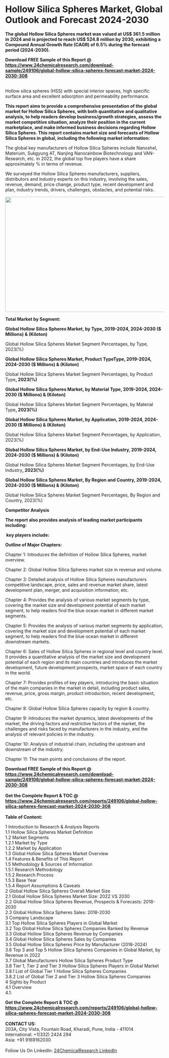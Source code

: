 <h1>Hollow Silica Spheres Market, Global Outlook and Forecast 2024-2030</h1><p><strong>The global Hollow Silica Spheres market was valued at US$ 361.5 million in 2024 and is projected to reach US$ 524.8 million by 2030, exhibiting a Compound Annual Growth Rate (CAGR) of 6.5% during the forecast period (2024-2030).</strong></p><p>
</p><p></p><div><b>Download FREE Sample of this Report @ 
            <a href="https://www.24chemicalresearch.com/download-sample/249106/global-hollow-silica-spheres-forecast-market-2024-2030-308">
            https://www.24chemicalresearch.com/download-sample/249106/global-hollow-silica-spheres-forecast-market-2024-2030-308</a></b></div><br><p>
</p><p>Hollow silica spheres (HSS) with special interior spaces, high specific surface area and excellent adsorption and permeability performance.</p><p>
</p><p><strong>This report aims to provide a comprehensive presentation of the global market for Hollow Silica Spheres, with both quantitative and qualitative analysis, to help readers develop business/growth strategies, assess the market competitive situation, analyze their position in the current marketplace, and make informed business decisions regarding Hollow Silica Spheres. This report contains market size and forecasts of Hollow Silica Spheres in global, including the following market information:</strong></p><p>
</p><p>
</p><p>The global key manufacturers of Hollow Silica Spheres include Nanoshel, Materium, Sukgyung AT, Nanjing Nanorainbow Biotechnology and VAN-Research, etc. in 2022, the global top five players have a share approximately % in terms of revenue.</p><p>
</p><p>We surveyed the Hollow Silica Spheres manufacturers, suppliers, distributors and industry experts on this industry, involving the sales, revenue, demand, price change, product type, recent development and plan, industry trends, drivers, challenges, obstacles, and potential risks.</p><p>
<img alt="" src="https://24chemicalresearch.com/assets/report-images/HollowSilicaSpheresMarket.png" style="height:366px; width:731px"></p><p>
<strong>Total Market by Segment:</strong></p><p>
</p><p><strong>Global Hollow Silica Spheres Market, by Type, 2019-2024, 2024-2030 ($ Millions) &amp; (Kiloton)</strong></p><p>
Global Hollow Silica Spheres Market Segment Percentages, by Type, 2023(%)</p><p>
</p><p>
</p><p><strong>Global Hollow Silica Spheres Market, Product Type</strong><strong>Type, 2019-2024, 2024-2030 ($ Millions) &amp; (Kiloton)</strong></p><p>
Global Hollow Silica Spheres Market Segment Percentages, by Product Type<strong>, 2023(%)</strong></p><p>
</p><p>
</p><p>
</p><p><strong>Global Hollow Silica Spheres Market, by Material Type, 2019-2024, 2024-2030 ($ Millions) &amp; (Kiloton)</strong></p><p>
Global Hollow Silica Spheres Market Segment Percentages, by Material Type<strong>, 2023(%)</strong></p><p>
</p><p>
</p><p><strong>Global Hollow Silica Spheres Market, by Application, 2019-2024, 2024-2030 ($ Millions) &amp; (Kiloton)</strong></p><p>
Global Hollow Silica Spheres Market Segment Percentages, by Application, 2023(%)</p><p>
</p><p>
</p><p><strong>Global Hollow Silica Spheres Market, by End-Use Industry</strong><strong>, 2019-2024, 2024-2030 ($ Millions) &amp; (Kiloton)</strong></p><p>
Global Hollow Silica Spheres Market Segment Percentages, by End-Use Industry<strong>, 2023(%)</strong></p><p>
</p><p>
</p><p><strong>Global Hollow Silica Spheres Market, By Region and Country, 2019-2024, 2024-2030 ($ Millions) &amp; (Kiloton)</strong></p><p>
Global Hollow Silica Spheres Market Segment Percentages, By Region and Country, 2023(%)</p><p>
</p><p>
<strong>Competitor Analysis</strong></p><p>
<strong>The report also provides analysis of leading market participants including:</strong></p><p>
</p><p>
<strong> key players include:</strong></p><p>
</p><p>
</p><p><strong>Outline of Major Chapters:</strong></p><p>
Chapter 1: Introduces the definition of Hollow Silica Spheres, market overview.</p><p>
Chapter 2: Global Hollow Silica Spheres market size in revenue and volume.</p><p>
Chapter 3: Detailed analysis of Hollow Silica Spheres manufacturers competitive landscape, price, sales and revenue market share, latest development plan, merger, and acquisition information, etc.</p><p>
Chapter 4: Provides the analysis of various market segments by type, covering the market size and development potential of each market segment, to help readers find the blue ocean market in different market segments.</p><p>
Chapter 5: Provides the analysis of various market segments by application, covering the market size and development potential of each market segment, to help readers find the blue ocean market in different downstream markets.</p><p>
Chapter 6: Sales of Hollow Silica Spheres in regional level and country level. It provides a quantitative analysis of the market size and development potential of each region and its main countries and introduces the market development, future development prospects, market space of each country in the world.</p><p>
Chapter 7: Provides profiles of key players, introducing the basic situation of the main companies in the market in detail, including product sales, revenue, price, gross margin, product introduction, recent development, etc.</p><p>
Chapter 8: Global Hollow Silica Spheres capacity by region &amp; country.</p><p>
Chapter 9: Introduces the market dynamics, latest developments of the market, the driving factors and restrictive factors of the market, the challenges and risks faced by manufacturers in the industry, and the analysis of relevant policies in the industry.</p><p>
Chapter 10: Analysis of industrial chain, including the upstream and downstream of the industry.</p><p>
Chapter 11: The main points and conclusions of the report.</p><div><b>Download FREE Sample of this Report @ 
            <a href="https://www.24chemicalresearch.com/download-sample/249106/global-hollow-silica-spheres-forecast-market-2024-2030-308">
            https://www.24chemicalresearch.com/download-sample/249106/global-hollow-silica-spheres-forecast-market-2024-2030-308</a></b></div><br><div><b>Get the Complete Report & TOC @ 
            <a href="https://www.24chemicalresearch.com/reports/249106/global-hollow-silica-spheres-forecast-market-2024-2030-308">
            https://www.24chemicalresearch.com/reports/249106/global-hollow-silica-spheres-forecast-market-2024-2030-308</a></b></div><br>
            <b>Table of Content:</b><p>1 Introduction to Research & Analysis Reports<br />
    1.1 Hollow Silica Spheres Market Definition<br />
    1.2 Market Segments<br />
        1.2.1 Market by Type<br />
        1.2.2 Market by Application<br />
    1.3 Global Hollow Silica Spheres Market Overview<br />
    1.4 Features & Benefits of This Report<br />
    1.5 Methodology & Sources of Information<br />
        1.5.1 Research Methodology<br />
        1.5.2 Research Process<br />
        1.5.3 Base Year<br />
        1.5.4 Report Assumptions & Caveats<br />
2 Global Hollow Silica Spheres Overall Market Size<br />
    2.1 Global Hollow Silica Spheres Market Size: 2022 VS 2030<br />
    2.2 Global Hollow Silica Spheres Revenue, Prospects & Forecasts: 2018-2030<br />
    2.3 Global Hollow Silica Spheres Sales: 2018-2030<br />
3 Company Landscape<br />
    3.1 Top Hollow Silica Spheres Players in Global Market<br />
    3.2 Top Global Hollow Silica Spheres Companies Ranked by Revenue<br />
    3.3 Global Hollow Silica Spheres Revenue by Companies<br />
    3.4 Global Hollow Silica Spheres Sales by Companies<br />
    3.5 Global Hollow Silica Spheres Price by Manufacturer (2018-2024)<br />
    3.6 Top 3 and Top 5 Hollow Silica Spheres Companies in Global Market, by Revenue in 2022<br />
    3.7 Global Manufacturers Hollow Silica Spheres Product Type<br />
    3.8 Tier 1, Tier 2 and Tier 3 Hollow Silica Spheres Players in Global Market<br />
        3.8.1 List of Global Tier 1 Hollow Silica Spheres Companies<br />
        3.8.2 List of Global Tier 2 and Tier 3 Hollow Silica Spheres Companies<br />
4 Sights by Product<br />
    4.1 Overview<br />
        4.1.</p><div><b>Get the Complete Report & TOC @ 
            <a href="https://www.24chemicalresearch.com/reports/249106/global-hollow-silica-spheres-forecast-market-2024-2030-308">
            https://www.24chemicalresearch.com/reports/249106/global-hollow-silica-spheres-forecast-market-2024-2030-308</a></b></div><br><b>CONTACT US:</b><br>
            203A, City Vista, Fountain Road, Kharadi, Pune, India - 411014<br>
            International: +1(332) 2424 294<br>
            Asia: +91 9169162030 <br><br>
            Follow Us On LinkedIn: <a href="https://www.linkedin.com/company/24chemicalresearch/">24ChemicalResearch LinkedIn</a>
